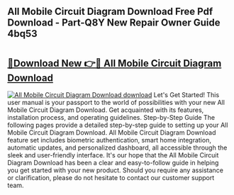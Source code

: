 ## All Mobile Circuit Diagram Download Free Pdf Download - Part-Q8Y New Repair Owner Guide 4bq53

# <h2><a href="http://dfsaem.blite.top/?on=All+Mobile+Circuit+Diagram+Download">🔗Download New 👉🔴 All Mobile Circuit Diagram Download</a></h2>

[![All Mobile Circuit Diagram Download download](https://i.imgur.com/lujVjoI.png)](http://dfsaem.blite.top/?on=All+Mobile+Circuit+Diagram+Download)
Let's Get Started! This user manual is your passport to the world of possibilities with your new All Mobile Circuit Diagram Download. Get acquainted with its features, installation process, and operating guidelines. Step-by-Step Guide The following pages provide a detailed step-by-step guide to setting up your All Mobile Circuit Diagram Download. All Mobile Circuit Diagram Download feature set includes biometric authentication, smart home integration, automatic updates, and personalized dashboard, all accessible through the sleek and user-friendly interface. It's our hope that the All Mobile Circuit Diagram Download has been a clear and easy-to-follow guide in helping you get started with your new product. Should you require any assistance or clarification, please do not hesitate to contact our customer support team.
